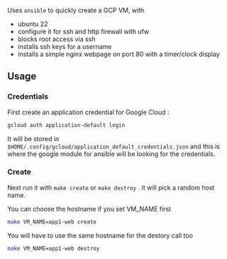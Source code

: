 Uses `ansible` to quickly create a GCP VM, with 

- ubuntu 22
- configure it for ssh and http firewall with ufw
- blocks root access via ssh
- installs ssh keys for a username
- installs a simple nginx webpage on port 80 with a timer/clock display

## Usage 

### Credentials
First create an application credential for Google Cloud : 
```sh
gcloud auth application-default login
```
It will be stored in `$HOME/.config/gcloud/application_default_credentials.json` and this is where the google module for ansible will be looking for the credentials.

### Create 
Next run it with `make create` or `make destroy` .  It will pick a random host name. 

You can choose the hostname if you set VM_NAME first 
```sh
make VM_NAME=app1-web create
```

You will have to use the same hostname for the destory call too 
```sh
make VM_NAME=app1-web destroy
```

